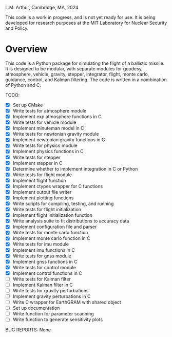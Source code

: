 L.M. Arthur, Cambridge, MA, 2024

This code is a work in progress, and is not yet ready for use. It is being developed for research purposes at the MIT Laboratory for Nuclear Security and Policy. 

# Overview
This code is a Python package for simulating the flight of a ballistic missile. It is designed to be modular, with separate modules for geodesy, atmosphere, vehicle, gravity, stepper, integrator, flight, monte carlo, guidance, control, and Kalman filtering. The code is written in a combination of Python and C.

TODO: 
- [X] Set up CMake 
- [X] Write tests for atmosphere module
- [X] Implement exp atmosphere functions in C
- [X] Write tests for vehicle module
- [X] Implement minuteman model in C
- [X] Write tests for newtonian gravity module
- [X] Implement newtonian gravity functions in C
- [X] Write tests for physics module
- [X] Implement physics functions in C
- [X] Write tests for stepper
- [X] Implement stepper in C
- [X] Determine whether to implement integration in C or Python
- [X] Write tests for flight module
- [X] Implement flight function
- [X] Implement ctypes wrapper for C functions 
- [X] Implement output file writer
- [X] Implement plotting functions
- [X] Write scripts for compiling, testing, and running
- [X] Write tests for flight initialization
- [X] Implement flight initialization function
- [X] Write analysis suite to fit distributions to accuracy data
- [X] Implement configuration file and parser
- [X] Write tests for monte carlo function
- [X] Implement monte carlo function in C
- [X] Write tests for imu module
- [X] Implement imu functions in C
- [X] Write tests for gnss module
- [X] Implement gnss functions in C
- [X] Write tests for control module
- [X] Implement control functions in C
- [ ] Write tests for Kalman filter
- [ ] Implement Kalman filter in C
- [ ] Write tests for gravity perturbations
- [ ] Implement gravity perturbations in C
- [ ] Write C wrapper for EarthGRAM with shared object
- [ ] Set up documentation
- [ ] Write function for parameter scanning
- [ ] Write function to generate sensitivity plots

BUG REPORTS: None
